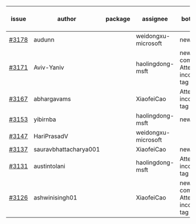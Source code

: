 | issue | author | package | assignee | bot advice | created date of issue | target release date | date from target |
| ------ | ------ | ------ | ------ | ------ | ------ | ------ | :-----: |
| [#3178](https://github.com/Azure/sdk-release-request/issues/3178) | audunn |  | weidongxu-microsoft | new issue. | 09-15 | 09-22 |  |
| [#3171](https://github.com/Azure/sdk-release-request/issues/3171) | Aviv-Yaniv |  | haolingdong-msft | new comment. Attention to inconsistent tag | 09-14 | fail to get. |  |
| [#3167](https://github.com/Azure/sdk-release-request/issues/3167) | abhargavams |  | XiaofeiCao | Attention to inconsistent tag | 09-14 | 09-20 |  |
| [#3153](https://github.com/Azure/sdk-release-request/issues/3153) | yibirnba |  | haolingdong-msft | new issue. | 09-11 | 09-26 |  |
| [#3147](https://github.com/Azure/sdk-release-request/issues/3147) | HariPrasadV |  | weidongxu-microsoft |  | 09-07 | 10-11 |  |
| [#3137](https://github.com/Azure/sdk-release-request/issues/3137) | sauravbhattacharya001 |  | XiaofeiCao | new issue. | 09-02 | 10-17 |  |
| [#3131](https://github.com/Azure/sdk-release-request/issues/3131) | austintolani |  | haolingdong-msft | Attention to inconsistent tag | 08-30 | 09-01 |  |
| [#3126](https://github.com/Azure/sdk-release-request/issues/3126) | ashwinisingh01 |  | XiaofeiCao | new comment. Attention to inconsistent tag | 08-29 | 09-02 |  |
